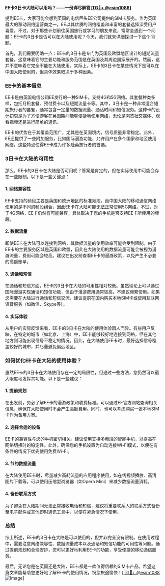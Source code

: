 **EE卡3日卡大陆可以用吗？——一份详尽解答[[TG💪+ @esim1088](https://t.me/s/esim1088)]**

提到EE卡，大家可能会想到英国的电信巨头EE公司提供的SIM卡服务。作为英国最大的移动网络运营商之一，EE以其优质的网络覆盖和丰富的套餐选择深受用户喜爱。不过，对于那些计划前往英国旅行或学习的朋友来说，常常会遇到一个问题：EE卡的3日卡是否可以在大陆使用呢？今天，我们就来详细探讨一下这个问题。

首先，我们需要明确一点：EE卡的3日卡是专门为英国及欧盟地区设计的短期流量套餐。这意味着它的主要功能和服务范围是在英国及其周边国家展开的。然而，这并不意味着它完全不能在大陆使用。实际上，EE卡的3日卡在某些情况下是可以在中国大陆使用的，但具体效果取决于多种因素。

### EE卡的基本信息

EE卡是由英国电信公司EE发行的一种SIM卡，支持4G和5G网络。其套餐种类多样，包括月租套餐、预付费卡以及短期流量卡等。其中，3日卡是一种非常适合短期旅行者的套餐，通常包含一定量的数据流量、通话时间和短信服务。这种卡的设计初衷是为了方便游客在英国期间能够便捷地使用网络，无论是浏览社交媒体、观看视频还是进行简单的通讯。

EE卡的优势在于其覆盖范围广，尤其是在英国境内，信号质量非常稳定。此外，EE还提供了一些附加服务，比如国际漫游功能，允许用户在多个国家和地区使用网络。这些特点使得EE卡成为许多赴英旅行者的首选。

### 3日卡在大陆的可用性

那么，EE卡的3日卡在大陆是否可用呢？答案是肯定的，但在实际使用中可能会存在一些限制。以下是一些关键点：

#### 1. 网络兼容性
EE卡支持的频段主要是英国和欧洲地区的标准频段。而中国大陆的移动通信网络使用的是不同的频段组合，因此EE卡在大陆可能无法正常使用5G网络。不过，对于4G网络，EE卡仍然有可能兼容，具体取决于您的手机是否支持EE卡所使用的频段。

#### 2. 数据流量
即使EE卡在大陆可以连接到网络，其数据流量的使用效率可能会受到限制。由于EE卡的主要服务区域是英国和欧盟，因此在大陆使用的数据流量可能会被视为漫游流量，费用可能会较高。建议在出发前查看EE卡的漫游政策，以免产生不必要的高额账单。

#### 3. 通话和短信
在通话和短信方面，EE卡的3日卡在大陆的可用性相对较低。虽然理论上可以通过国际漫游实现通话和短信功能，但由于漫游费用通常较高，不建议频繁使用。如果您需要在大陆进行通话和短信交流，建议提前在国内购买本地SIM卡或使用互联网语音服务（如微信、Skype等）。

#### 4. 实际体验
从用户的实际反馈来看，EE卡的3日卡在大陆的使用体验因人而异。有些用户反映，在特定的城市（如北京、上海）中，EE卡能够较好地连接到网络，但在其他地方则可能出现信号不稳定的情况。因此，在大陆使用EE卡时，最好选择信号覆盖较好的城市，并尽量避免偏远地区。

### 如何优化EE卡在大陆的使用体验？

虽然EE卡的3日卡在大陆使用存在一定的局限性，但通过一些方法，您仍然可以最大限度地发挥其功能。以下是一些建议：

#### 1. 提前规划
在出发前，务必了解EE卡的漫游政策和收费标准。可以通过EE官方网站查询相关信息，确保在大陆使用时不会产生高额费用。同时，也可以考虑购买一张本地SIM卡作为备用方案。

#### 2. 选择合适的设备
EE卡的兼容性与您的手机密切相关。建议使用支持多频段的智能手机，以提高在网络切换时的稳定性。此外，确保您的手机设置为自动连接Wi-Fi模式，以便在有条件的情况下优先使用免费Wi-Fi。

#### 3. 节约数据流量
在大陆使用EE卡时，尽量减少高耗流量的应用程序使用，如在线视频播放、高清图片下载等。可以使用压缩型浏览器（如Opera Mini）来减少数据流量消耗。

#### 4. 备份联系方式
为了避免在大陆期间无法正常接收电话和短信，建议将重要联系人的联系方式备份至电子邮件或其他即时通讯工具中，以便在紧急情况下使用。

### 总结

综上所述，EE卡的3日卡在大陆是可以使用的，但并非完全没有限制。在使用过程中，需要注意网络兼容性、数据流量成本以及通话和短信功能的可用性等问题。通过提前规划和合理安排，您可以更好地利用EE卡的功能，享受便捷的移动通信服务。

最后，无论您是在英国还是大陆，EE卡都是一款值得信赖的SIM卡产品。希望这篇文章能帮助您更好地了解EE卡的使用情况，祝您旅途愉快！[[TG💪+ @esim1088](https://t.me/s/esim1088) ![Image](https://i.postimg.cc/4NQfJmqS/Snipaste-2025-05-13-00-14-12.png)]